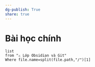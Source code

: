 ```yaml
---
dg-publish: True
share: true
---
```

# Bài học chính
```dataview
list 
from "⚔️ Lớp Obsidian và Git" 
Where file.name=split(file.path,"/")[1] 
```
